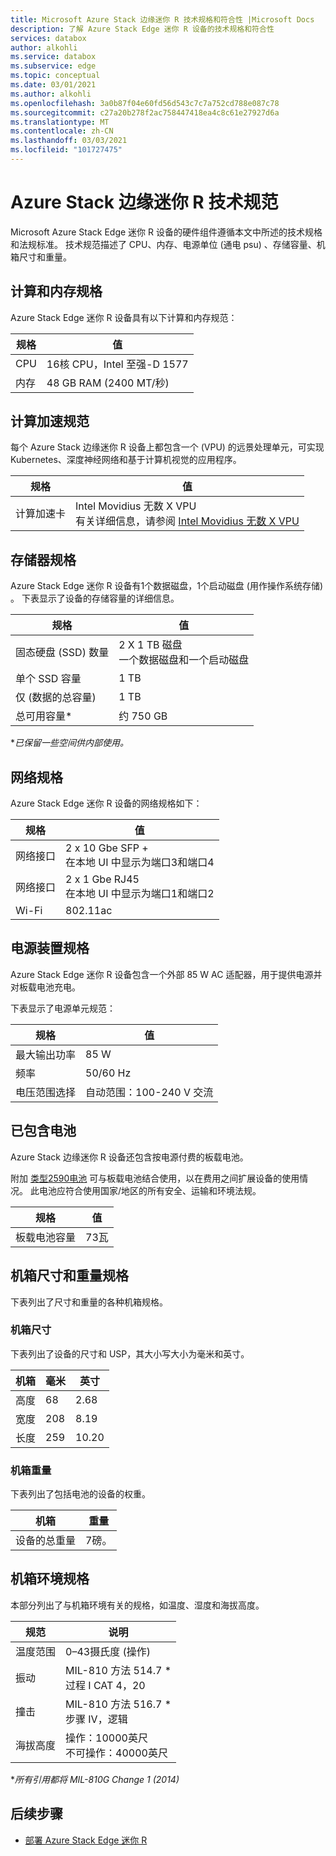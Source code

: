 ```yaml
---
title: Microsoft Azure Stack 边缘迷你 R 技术规格和符合性 |Microsoft Docs
description: 了解 Azure Stack Edge 迷你 R 设备的技术规格和符合性
services: databox
author: alkohli
ms.service: databox
ms.subservice: edge
ms.topic: conceptual
ms.date: 03/01/2021
ms.author: alkohli
ms.openlocfilehash: 3a0b87f04e60fd56d543c7c7a752cd788e087c78
ms.sourcegitcommit: c27a20b278f2ac758447418ea4c8c61e27927d6a
ms.translationtype: MT
ms.contentlocale: zh-CN
ms.lasthandoff: 03/03/2021
ms.locfileid: "101727475"
---
```

# <a name="azure-stack-edge-mini-r-technical-specifications"></a>Azure Stack 边缘迷你 R 技术规范

Microsoft Azure Stack Edge 迷你 R 设备的硬件组件遵循本文中所述的技术规格和法规标准。 技术规范描述了 CPU、内存、电源单位 (通电 psu) 、存储容量、机箱尺寸和重量。


## <a name="compute-memory-specifications"></a>计算和内存规格

Azure Stack Edge 迷你 R 设备具有以下计算和内存规范：

| 规格           | 值                  |
|-------------------------|------------------------|
| CPU    | 16核 CPU，Intel 至强-D 1577 |
| 内存              | 48 GB RAM (2400 MT/秒)                   |


## <a name="compute-acceleration-specifications"></a>计算加速规范

每个 Azure Stack 边缘迷你 R 设备上都包含一个 (VPU) 的远景处理单元，可实现 Kubernetes、深度神经网络和基于计算机视觉的应用程序。

| 规格           | 值                  |
|-------------------------|------------------------|
| 计算加速卡         | Intel Movidius 无数 X VPU <br> 有关详细信息，请参阅 [Intel Movidius 无数 X VPU](https://www.movidius.com/MyriadX) |


## <a name="storage-specifications"></a>存储器规格

Azure Stack Edge 迷你 R 设备有1个数据磁盘，1个启动磁盘 (用作操作系统存储) 。 下表显示了设备的存储容量的详细信息。

|     规格                          |     值             |
|--------------------------------------------|-----------------------|
|    固态硬盘 (SSD) 数量     |    2 X 1 TB 磁盘 <br> 一个数据磁盘和一个启动磁盘                  |
|    单个 SSD 容量                     |    1 TB               |
|    仅 (数据的总容量)               |    1 TB              |
|    总可用容量*                  |    约 750 GB        |

**已保留一些空间供内部使用。*

## <a name="network-specifications"></a>网络规格

Azure Stack Edge 迷你 R 设备的网络规格如下：


|规格  |值  |
|---------|---------|
|网络接口    |2 x 10 Gbe SFP + <br> 在本地 UI 中显示为端口3和端口4           |
|网络接口    |2 x 1 Gbe RJ45 <br> 在本地 UI 中显示为端口1和端口2          |
|Wi-Fi   |802.11ac         |


## <a name="power-supply-unit-specifications"></a>电源装置规格

Azure Stack Edge 迷你 R 设备包含一个外部 85 W AC 适配器，用于提供电源并对板载电池充电。

下表显示了电源单元规范：

| 规格           | 值                      |
|-------------------------|----------------------------|
| 最大输出功率    | 85 W                       |
| 频率               | 50/60 Hz                   |
| 电压范围选择 | 自动范围：100-240 V 交流 |



## <a name="included-battery"></a>已包含电池

Azure Stack 边缘迷你 R 设备还包含按电源付费的板载电池。

附加 [类型2590电池](https://www.bren-tronics.com/bt-70791ck.html) 可与板载电池结合使用，以在费用之间扩展设备的使用情况。 此电池应符合使用国家/地区的所有安全、运输和环境法规。


| 规格           | 值                      |
|-------------------------|----------------------------|
| 板载电池容量 | 73瓦                    |

## <a name="enclosure-dimensions-and-weight-specifications"></a>机箱尺寸和重量规格

下表列出了尺寸和重量的各种机箱规格。

### <a name="enclosure-dimensions"></a>机箱尺寸

下表列出了设备的尺寸和 USP，其大小写大小为毫米和英寸。

|     机箱     |     毫米     |     英寸     |
|-------------------|---------------------|----------------|
|    高度         |    68            |    2.68          |
|    宽度          |    208          |      8.19          |
|    长度          |   259           |    10.20          |


### <a name="enclosure-weight"></a>机箱重量

下表列出了包括电池的设备的权重。

|     机箱                                 |     重量          |
|-----------------------------------------------|---------------------|
|    设备的总重量     |    7磅。          |

## <a name="enclosure-environment-specifications"></a>机箱环境规格


本部分列出了与机箱环境有关的规格，如温度、湿度和海拔高度。


|     规范             |     说明                                                          |
|--------------------------------|--------------------------------------------------------------------------|
|     温度范围          |     0–43摄氏度 (操作)                                               |
|     振动                  |     MIL-810 方法 514.7 *<br> 过程 I CAT 4，20                  |
|     撞击                      |     MIL-810 方法 516.7 *<br> 步骤 IV，逻辑                 |
|     海拔高度                   |     操作：10000英尺<br> 不可操作：40000英尺          |

**所有引用都将 MIL-810G Change 1 (2014)*


## <a name="next-steps"></a>后续步骤

- [部署 Azure Stack Edge 迷你 R](azure-stack-edge-placeholder.md)
